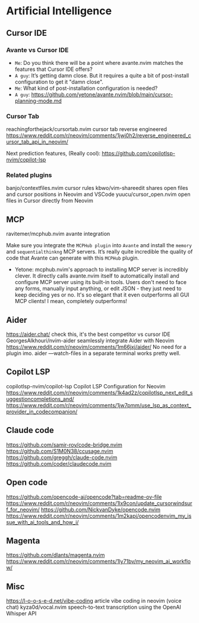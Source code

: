 # Artificial Intelligence

## Cursor IDE

### Avante vs Cursor IDE

- `Me`: Do you think there will be a point where avante.nvim matches the
        features that Cursor IDE offers?
- `A guy`: It’s getting damn close. But it requires a quite a bit of
           post-install configuration to get it "damn close".
- `Me`: What kind of post-installation configuration is needed?
- `A guy`:
<https://github.com/yetone/avante.nvim/blob/main/cursor-planning-mode.md>

### Cursor Tab

reachingforthejack/cursortab.nvim                       cursor tab reverse engineered
<https://www.reddit.com/r/neovim/comments/1jwj0h2/reverse_engineered_cursor_tab_api_in_neovim/>

Next prediction features, (Really cool):
<https://github.com/copilotlsp-nvim/copilot-lsp>

### Related plugins

banjo/contextfiles.nvim                                                  cursor rules
kbwo/vim-shareedit        shares open files and cursor positions in Neovim and VSCode
yuucu/cursor_open.nvim                      open files in Cursor directly from Neovim

## MCP

ravitemer/mcphub.nvim                                              avante integration

Make sure you integrate the `MCPHub plugin` into `Avante` and install the
`memory` and `sequentialthinkng` MCP servers. It’s really quite incredible
the quality of code that Avante can generate with this `MCPHub` plugin.

- Yetone:
mcphub.nvim's approach to installing MCP server is incredibly clever. It
directly calls avante.nvim itself to automatically install and configure MCP
server using its built-in tools. Users don't need to face any forms, manually
input anything, or edit JSON - they just need to keep deciding yes or no. It's
so elegant that it even outperforms all GUI MCP clients! I mean, completely
outperforms!

## Aider

<https://aider.chat/>              check this, it's the best competitor vs cursor IDE
GeorgesAlkhouri/nvim-aider                     seamlessly integrate Aider with Neovim
<https://www.reddit.com/r/neovim/comments/1m66jxj/aider/>
No need for a plugin imo. aider —watch-files in a separate terminal works pretty
well.

## Copilot LSP

copilotlsp-nvim/copilot-lsp                      Copilot LSP Configuration for Neovim
<https://www.reddit.com/r/neovim/comments/1k4ad2z/copilotlsp_next_edit_suggestioncompletions_and/>
<https://www.reddit.com/r/neovim/comments/1jw7pmm/use_lsp_as_context_provider_in_codecompanion/>

## Claude code

<https://github.com/samir-roy/code-bridge.nvim>
<https://github.com/S1M0N38/ccusage.nvim>
<https://github.com/greggh/claude-code.nvim>
<https://github.com/coder/claudecode.nvim>

## Open code

<https://github.com/opencode-ai/opencode?tab=readme-ov-file>
<https://www.reddit.com/r/neovim/comments/1lx9con/update_cursorwindsurf_for_neovim/>
<https://github.com/NickvanDyke/opencode.nvim>
<https://www.reddit.com/r/neovim/comments/1m2kapj/opencodenvim_my_issue_with_ai_tools_and_how_i/>

## Magenta

<https://github.com/dlants/magenta.nvim>
<https://www.reddit.com/r/neovim/comments/1ly71bv/my_neovim_ai_workflow/>

## Misc

<https://l-o-o-s-e-d.net/vibe-coding>      article vibe coding in neovim (voice chat)
kyza0d/vocal.nvim           speech-to-text transcription using the OpenAI Whisper API
